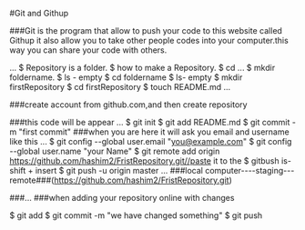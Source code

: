 #Git and Githup

###Git is the program that allow to push your code to this website called Githup it also allow you to take other people codes into your computer.this way you can share your code with others.

...
$ Repository is a folder.
$ how to make a Repository.
$ cd ...
$ mkdir foldername.
$ ls - empty
$ cd foldername
$ ls- empty
$ mkdir firstRepository
$ cd firstRepository
$ touch README.md
...

###create account from github.com,and then create repository

###this code will be appear
...
$ git init
$ git add README.md
$ git commit -m "first commit"
###when you are here it will ask you email and username like this
...
$ git config --global user.email "you@example.com"
$ git config --global user.name "your Name"
$ git remote add origin https://github.com/hashim2/FristRepository.git//paste it to the $ gitbush is-shift + insert
$ git push -u origin master
...
###local computer----staging---remote###(https://github.com/hashim2/FristRepository.git)

###...
###when adding your repository online with changes

$ git add
$ git commit -m "we have changed something"
$ git push